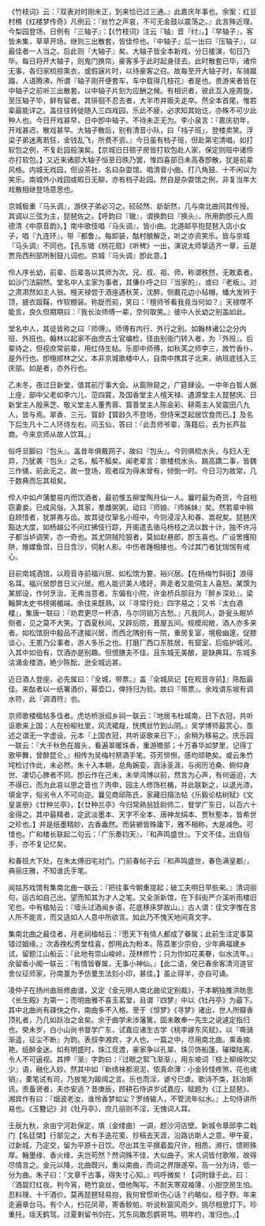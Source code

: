 <!-- { "loadSidebar": true } -->
《竹枝词》云：『双表对时刚未正，到来恰已过三通。』此嘉庆年事也。余案：红豆村樵《红楼梦传奇》凡例云：『丝竹之声哀，不可无金鼓以震荡之。』此言殊近理。今梨园登场，日例有『三轴子』：【《竹枝词》注云『轴』音『纣』。】『早轴子』，客皆未集，草草开场。继则三出散套，皆佳伶也。『中轴子』后一出曰『压轴子』，以最佳者一人当之。后此则『大轴子』矣。大轴子皆全本新戏，分日接演，旬日乃毕。每日将开大轴子，则鬼门换帘，豪客多于此时起身径去。此时散套已毕，诸伶无事，各归家梳掠熏衣，或假寐片时，以待豪客之召。故每至开大轴子时，车骑蹴蹋，人语腾沸，所谓『轴子刚开便套车，车中载得几枝花』者是也。贵游来者皆在中轴子之前听三出散套，以中轴子片刻为应酬之候。有相识者，彼此互入座周旋，至压轴子毕，鲜有留者。其徘徊不忍去者，大半市井贩夫走卒。然全本首尾，惟若辈最能详之。盖往往转徙随入三四戏园，乐此不疲，必求知其始讫，亦殊不可少此种人也。今日开戏甚早，日中卽中轴子。不待未正无为。李小泉言：『嘉庆初年，开戏甚迟，散戏甚早。大轴子散后，别有清音小队，曰「裆子班」，登楼卖笑。浮梁子弟迷离若狂，金钱乱飞，所费不资。』今日虽有档子班，但赴第宅清唱，如打软包之例，不复赴园般演矣。【京城旧日顿子房皆打软包赴人家，保定则班中诸伶亦打软包。】又近来诸部大轴子恒至日昳乃罢，惟四喜部日未高舂卽散，犹是前辈风格。内城无戏园，但设茶社，名曰杂耍馆。唱清音小曲、打八角鼓、十不闲以为笑乐。南城外小戏园或暇日无聊，亦有档子赴园。然自是杂耍馆之例，非复当年大戏散相继登场意思也。

京城极重『马头调』，游侠子弟必习之。硁硁然、龂龂然，几与南北曲同其传授。其调以三弦为主，琵琶佐之。【呼韵曰『辙』，谓换韵曰『换头』，所用韵卽元人周德清《中原音韵》。】南中歌伎唱『马头调』，皆小曲。北道邮亭抱琵琶入店小女子，唱『九连环』，带『都鲁』。每卸装，酤村酿解乏，听之亦资笑乐。皆与京城『马头调』不同也。【孔东塘《桃花扇》《听稗》一出，演说太师挚适齐一章，云是贾凫西刑部所制鼓儿词也。京城『马头调』卽此意。】

伶人序长幼，前辈、后辈各以其师为次。兄、叔、祖、师，称谓秩然，无敢紊者。如沙门法嗣然。堂名中人主家为事者，其傔仆呼之曰『当家的』，或曰『老板』。对之肃肃然如主人翁。檀天禄尝于酒座遇秋芙，沈醉，侧戴花边小毡帽，蟠大发辫于顶，披衣趿鞵，作软棚装。称娖而前，笑曰：『檀师爷看我竟当何如？』天禄噤不能言，良久但期期曰：『我长汝师傅一辈，奈何取笑。』彼中人长幼之别盖如此。

堂名中人，其徒皆称之曰『师傅』。师傅有内行、外行之别。如翰林诸公之分内班、外班也。翰林以起家不由庶吉士官编检，径由别衙门转入者，为『外班』。后辈待之，但视庶常前辈，用红侍生帖。乐部中师傅，如秋芙之师李三，故竹香仆，是外行也。卽檀顺林之父，本非京城歌楼中人，自南中携其子北来，纳班底钱入三庆部。如是者，亦外行也。

乙未冬，夜过日新堂，值其前厅事大会。从窗隙窥之，广筵肆设。一中年白晳人据上座，部中父老如李六儿、范四寳，及国香堂主人檀天禄、遇源堂主人琵琶庆、日新堂主人殷釆芝、敬义堂主人董秀蓉、寳善堂主人陈金彩、耕斋主人吴震田八九人，皆与焉。翠香、三元、寳龄【寳龄久不登场，但侍釆芝起居饮食而已。】及名下后生凡十二人环侍左右。问玉仙，答曰：『此吾师爷辈，落籍后，去为长芦盐商。今来京师从故人饮耳。』

俗呼旦脚曰『包头』。盖昔年俱戴网子，故曰『包头』。今则俱梳水头，与妇人无异，乃犹袭『包头』之名，觚不觚矣。闻老辈言：歌楼梳水头、踹高蹻二事，皆魏三作俑，前此无之。故一登场，观者叹为得未曾有，倾倒一时。今日习为故常，几于数典而忘其祖矣。

伶人中如卢蒲嫳易内而饮酒者，最初惟五柳堂陶月仙一人。曩时最为奇货，今自相窃妻妾，已成风俗。入其家，羣雌粥粥，动曰『师娘、『师姊妹』矣。然若辈中稍自顾惜者，犹屏弗与齿。故其徒仅窜名小班中。今则浸淫入和春、嵩祝矣。琵琶庆豁达大度，如杨越公不问红拂伎行踪，开阁遣去骆马杨枝之流以数十计，独不许冯子都当垆调笑，亦一奇也。其尤阴贼险狠者，莫如赵悬郎，卽玉喜也。广设罟擭陷阱，雉媒鱼饵，日日含沙，伺射人影。中伤者踵相接也。今过其门者犹惴惴有戒心。

目前南城酒馆，以观音寺前福兴居、如松馆为要。裕兴居。【在杨梅竹斜街】浪得名耳。福兴居卽昔日义兴居。庖人能识美人嗜好，奔走者又能伺主人喜怒。某馔为某郎设，作何烹治，无弗当意者。东偏有小院，许金桥兵部目为『醉乡深处』，梁翰屏太史书榜揭楣端。余往来既熟，以『寻常行处』四字易之；又书『太白酒楼』，集唐一联曰：『劝君更尽一杯酒，与尔同销万古愁。』凡我同人，卧瓮头眠垆侧者，见之莫不大笑。丁酉夏秋间，又辟后院，葺屋五间。规模闳敞，酒人亦多来者。如松馆厨中殽品不逮福兴居，而西北隅别有一院，重房复室，境极幽邃，促膝谈心，无慁乃公事者，游人多乐之也。打磨厂西口东胜居，有窟室，后临护城河。入其中如伯有，饮酒亦是别趣。但恨膳夫不佳，且东城无美酿，是缺典耳。东城多沽涌金楼酒，絶少陈酝，逊全城远甚。

近日酒人登座，必先属曰：『全城，带票。』盖『全城凤记【在观音寺前】』陈酝最佳。来酤者以一纸署酒价，幂壶口，俾持归为验。故曰『带票』。余戏谓东坡有调水符，此『调酒符』也。

京师歌楼楹帖多佳者。虎坊桥浙绍乡祠一联云：『地居韦杜城南，日下衣冠，共听讴歌来上国；人在枌榆社里，风流裙屐，恍携丝竹到山阴。』吴学博师最赏心，亟述之谓无一字虚设。元本『上国衣冠，共听讴歌来日下』，余稍为移易之。庆乐园一联云：『大千秋色在眉头，看遍翠暖珠香，重游赡部；十万春华如梦里，记得丁歌甲舞，曾醉昆仑。』相传为吴梅村祭酒手笔。芬芳悱恻，感均顽艳矣。或云朱竹垞检讨作此，未必然。朱十入本朝，总角婉娈，涵泳圣涯，与阅历沧桑、俯仰身世、凄切心脾者不同。卽云作在己未，未举鸿博以前，然言为心声，有何逼迫，大不得已，而为此哀以思之音也？丙申，园主人修饰栏楯，并此联新之，以退光漆，填金字，俗劣令人不可向迩。曩见商邱陈氏，家藏旧搨法帖《乐毅论枯树赋》《文皇哀册》《廿种兰亭》，【《廿种兰亭》今归常熟翁廷尉师二，督学广东日，以百六十金得之。其中最精者，定武淡墨本、天字不全本、唐神龙绢本、贾秋壑本，皆希世之珍也。】并是纸墨精妙，古香盎然。而装褫皆殊庸下，雅不相称，大是减色。可惜也。广和楼长联起二句云：『广乐奏钧天』，『和声鸣盛世』。下文不佳，出自俗手，亦不复记忆矣。

和春班大下处，在朱太傅旧宅对门。门前春帖子云『和声鸣盛世，春色满皇都』，典丽庄雅，不知谁氏手笔。

闻姑苏戏馆有集南北曲一联云：『把往事今朝重提起；破工夫明日早些来。』清词丽句，运古如自己出。望而知其为才人之笔。又全浙新馆，在下斜街严介溪听雨楼旧宅也。中有楹帖云：『墙头过酒闻乡语，花底移床梦故山。』古人谓：佳文字惟在言人所不能言，而又适如人人意中所欲言。如此乃不愧天地间真文字。

集南北曲之最佳者，月老祠楹帖云：『愿天下有情人都成了眷属；此前生注定事莫错过姻缘。』次香挽松秀堂桂喜，卽用此为粉本。陈荔峯少宗伯，少年典福建乡试，留题江山船云：『此地有崇山峻岭，茂林修竹；只为你如花美眷，似水流年。』余留香小阁一联云：『有情皆眷属，无事小神仙。』【此二语，癸巳春余客清河道官舍仪征师家，孙南畺为予仿曼生法刻小印，甚佳。】虽止得半，亦自可诵。

凌仲子在扬州曲局修曲谱，又定《金元明人南北曲论定别裁》，于本朝独推洪昉思《长生殿》为第一；而明曲雅不喜玉茗堂，且谓『四梦』中以《牡丹亭》为最下。其中北曲尚有疎快之作，南曲多不入格。至于《惊梦》《寻梦》诸出，世人所瓣香顶礼者，乃几如跃冶之金矣。余于曲学未涉藩篱，固未敢奉一先生之说遽定指归也。癸未岁，白小山尚书督学广东，试嘉应诸生古学《桃李嫁东风赋》，以『嘶骑渐遥，征尘不断』为韵。表叔李湘宾，才人也。一篇之中，尽用南北曲。熏香摘艳，纸醉金迷。如有明盛时，珠江竞渡，豪家争以孔翠、珠贝饰船篷，璀璨陆离，令人不可逼视。其押『渐』字韵曰：『过眼之絮飞渐渐』，用东坡词『枝上柳绵吹又少』语，融化入妙。然其中如『新绣袜都涴泥，侬真命薄：小金铃怪疼煞，花也魂销』，橐笔试有司，乃放笔为踰阈之言。乐也而淫，谑兮巳虐。歌诗不类，跃冶斯讯，责备贤者，夫亦安逃？昔庚辰，顾耕石侍讲岁试嘉应，赋题为《江上琵琶》。湘宾作有曰：『烟波老汝，谁怜香梦如尘？罗绮输人，不管流年似水。』上句侍讲所易也。《玉簪记》对《牡丹亭》，庶几丽则不淫，无愧词人耳。

壬辰九秋，余由宁河赴保定，填〔金缕曲〕一调，题沙河店壁。新城令章邱李二戟门【名廷棨】行部见之，大有手迭花笺、抄稿去天涯，沿路访斯人之意。甲午夏，过新城，乃定交，留为平原十日饮。尽出其生平撰着盈尺许，相质。濒行，馈赆殊厚。翰墨缘、香火缘，夫岂苟然？然词殊不佳，大似曲子。宋人词皆付歌喉，故得尽情言之。金元以降，北曲既兴，重以南曲，而词之界限遂窄。高一分为诗，低一分为曲。朱子曰：『文章千古事，得失寸心知。』呜呼微矣！【词附録于此，曰：『酒碧灯红夜。判今宵，艳竹哀丝，借他陶写。不耐天寒双袖薄，小胆空房生怕。忍料理、十千酒价。莫再琵琶轻易抱，我何曾惯听伤心话？约略似，桓子野。年来走遍章台马。有个人，扫花凤帚，寄香鲛帕。听说秋窗风雨夕，挑尽相思灯下。珍重托，瑶天鹤驾。过夏剩留书剑在，咒东风敢怨鹦哥骂。明年约，准归也。』】

